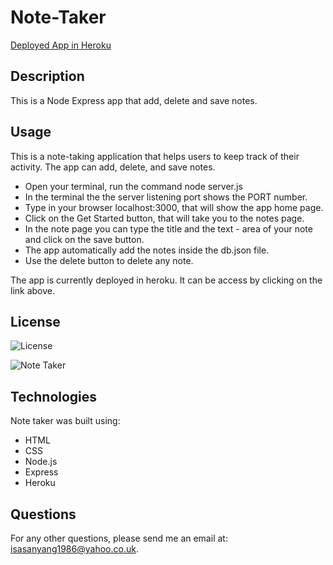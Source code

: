 # Note-Taker

[Deployed App in Heroku](https://secret-meadow-33926.herokuapp.com/)

## Description
This is a Node Express app that add, delete and save notes.

## Usage
This is a note-taking application that helps users to keep track of their activity. The app can add,  delete, and save notes.

- Open your terminal, run the command node server.js
- In the terminal the the server listening port shows the PORT number.
- Type in your browser localhost:3000, that will show the app home page.
- Click on the Get Started button, that will take you to the notes page.
- In the note page you can type the title and the text - area of your note and click on the save button. 
- The app automatically add the notes inside the db.json file.
- Use the delete button to delete any note.

The app is currently deployed in heroku. It can be access by clicking on the link above.
## License
![License](https://img.shields.io/badge/License-MIT-blue.svg "License Badge")

![Note Taker](images/notetaker.gif )

## Technologies 
Note taker was built using:
- HTML
- CSS
- Node.js
- Express
- Heroku

## Questions
For any other questions, please send me an email at: isasanyang1986@yahoo.co.uk.
